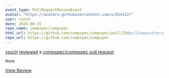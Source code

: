 ```yaml
---
event_type: PullRequestReviewEvent
avatar: "https://avatars.githubusercontent.com/u/814322?"
user: vsoch
date: 2024-08-15
repo_name: compspec/compspec
html_url: https://github.com/compspec/compspec/pull/25#pullrequestreview-2239354709
repo_url: https://github.com/compspec/compspec
---
```


<a href='https://github.com/vsoch' target='_blank'>vsoch</a> <a href='https://github.com/compspec/compspec/pull/25#pullrequestreview-2239354709' target='_blank'>reviewed</a> a <a href='https://github.com/compspec/compspec/pull/25' target='_blank'>compspec/compspec pull request</a>

<small>None</small>

<a href='https://github.com/compspec/compspec/pull/25#pullrequestreview-2239354709' target='_blank'>View Review</a>
